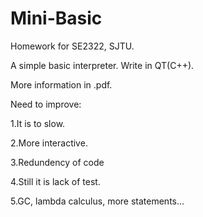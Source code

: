 # Mini-Basic
Homework for SE2322, SJTU.

A simple basic interpreter. Write in QT(C++).

More information in .pdf.

Need to improve:

1.It is to slow.

2.More interactive.

3.Redundency of code

4.Still it is lack of test.

5.GC, lambda calculus, more statements...
